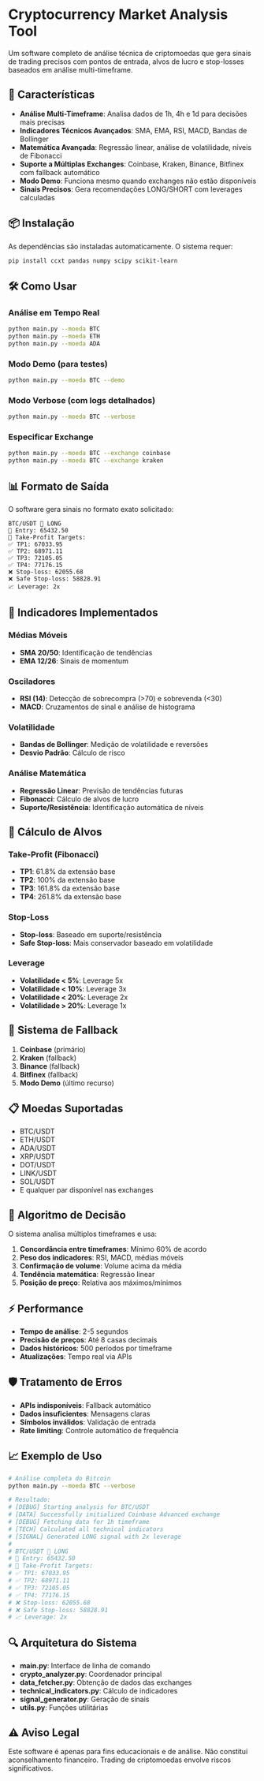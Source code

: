 # Cryptocurrency Market Analysis Tool

Um software completo de análise técnica de criptomoedas que gera sinais de trading precisos com pontos de entrada, alvos de lucro e stop-losses baseados em análise multi-timeframe.

## 🚀 Características

- **Análise Multi-Timeframe**: Analisa dados de 1h, 4h e 1d para decisões mais precisas
- **Indicadores Técnicos Avançados**: SMA, EMA, RSI, MACD, Bandas de Bollinger
- **Matemática Avançada**: Regressão linear, análise de volatilidade, níveis de Fibonacci
- **Suporte a Múltiplas Exchanges**: Coinbase, Kraken, Binance, Bitfinex com fallback automático
- **Modo Demo**: Funciona mesmo quando exchanges não estão disponíveis
- **Sinais Precisos**: Gera recomendações LONG/SHORT com leverages calculadas

## 📦 Instalação

As dependências são instaladas automaticamente. O sistema requer:

```bash
pip install ccxt pandas numpy scipy scikit-learn
```

## 🛠 Como Usar

### Análise em Tempo Real
```bash
python main.py --moeda BTC
python main.py --moeda ETH
python main.py --moeda ADA
```

### Modo Demo (para testes)
```bash
python main.py --moeda BTC --demo
```

### Modo Verbose (com logs detalhados)
```bash
python main.py --moeda BTC --verbose
```

### Especificar Exchange
```bash
python main.py --moeda BTC --exchange coinbase
python main.py --moeda BTC --exchange kraken
```

## 📊 Formato de Saída

O software gera sinais no formato exato solicitado:

```
BTC/USDT 🔼 LONG
📍 Entry: 65432.50
🎯 Take-Profit Targets:
✅ TP1: 67033.95
✅ TP2: 68971.11
✅ TP3: 72105.05
✅ TP4: 77176.15
❌ Stop-loss: 62055.68
❌ Safe Stop-loss: 58828.91
📈 Leverage: 2x
```

## 🔧 Indicadores Implementados

### Médias Móveis
- **SMA 20/50**: Identificação de tendências
- **EMA 12/26**: Sinais de momentum

### Osciladores
- **RSI (14)**: Detecção de sobrecompra (>70) e sobrevenda (<30)
- **MACD**: Cruzamentos de sinal e análise de histograma

### Volatilidade
- **Bandas de Bollinger**: Medição de volatilidade e reversões
- **Desvio Padrão**: Cálculo de risco

### Análise Matemática
- **Regressão Linear**: Previsão de tendências futuras
- **Fibonacci**: Cálculo de alvos de lucro
- **Suporte/Resistência**: Identificação automática de níveis

## 🎯 Cálculo de Alvos

### Take-Profit (Fibonacci)
- **TP1**: 61.8% da extensão base
- **TP2**: 100% da extensão base  
- **TP3**: 161.8% da extensão base
- **TP4**: 261.8% da extensão base

### Stop-Loss
- **Stop-loss**: Baseado em suporte/resistência
- **Safe Stop-loss**: Mais conservador baseado em volatilidade

### Leverage
- **Volatilidade < 5%**: Leverage 5x
- **Volatilidade < 10%**: Leverage 3x
- **Volatilidade < 20%**: Leverage 2x
- **Volatilidade > 20%**: Leverage 1x

## 🔄 Sistema de Fallback

1. **Coinbase** (primário)
2. **Kraken** (fallback)
3. **Binance** (fallback)
4. **Bitfinex** (fallback)
5. **Modo Demo** (último recurso)

## 📋 Moedas Suportadas

- BTC/USDT
- ETH/USDT  
- ADA/USDT
- XRP/USDT
- DOT/USDT
- LINK/USDT
- SOL/USDT
- E qualquer par disponível nas exchanges

## 🧮 Algoritmo de Decisão

O sistema analisa múltiplos timeframes e usa:

1. **Concordância entre timeframes**: Mínimo 60% de acordo
2. **Peso dos indicadores**: RSI, MACD, médias móveis
3. **Confirmação de volume**: Volume acima da média
4. **Tendência matemática**: Regressão linear
5. **Posição de preço**: Relativa aos máximos/mínimos

## ⚡ Performance

- **Tempo de análise**: 2-5 segundos
- **Precisão de preços**: Até 8 casas decimais
- **Dados históricos**: 500 períodos por timeframe
- **Atualizações**: Tempo real via APIs

## 🛡 Tratamento de Erros

- **APIs indisponíveis**: Fallback automático
- **Dados insuficientes**: Mensagens claras
- **Símbolos inválidos**: Validação de entrada
- **Rate limiting**: Controle automático de frequência

## 📈 Exemplo de Uso

```bash
# Análise completa do Bitcoin
python main.py --moeda BTC --verbose

# Resultado:
# [DEBUG] Starting analysis for BTC/USDT
# [DATA] Successfully initialized Coinbase Advanced exchange
# [DEBUG] Fetching data for 1h timeframe
# [TECH] Calculated all technical indicators
# [SIGNAL] Generated LONG signal with 2x leverage
# 
# BTC/USDT 🔼 LONG
# 📍 Entry: 65432.50
# 🎯 Take-Profit Targets:
# ✅ TP1: 67033.95
# ✅ TP2: 68971.11  
# ✅ TP3: 72105.05
# ✅ TP4: 77176.15
# ❌ Stop-loss: 62055.68
# ❌ Safe Stop-loss: 58828.91
# 📈 Leverage: 2x
```

## 🔍 Arquitetura do Sistema

- **main.py**: Interface de linha de comando
- **crypto_analyzer.py**: Coordenador principal
- **data_fetcher.py**: Obtenção de dados das exchanges
- **technical_indicators.py**: Cálculo de indicadores
- **signal_generator.py**: Geração de sinais
- **utils.py**: Funções utilitárias

## ⚠ Aviso Legal

Este software é apenas para fins educacionais e de análise. Não constitui aconselhamento financeiro. Trading de criptomoedas envolve riscos significativos.